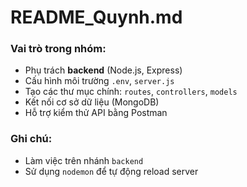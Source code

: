 # README_Quynh.md

### Vai trò trong nhóm:
- Phụ trách **backend** (Node.js, Express)
- Cấu hình môi trường `.env`, `server.js`
- Tạo các thư mục chính: `routes`, `controllers`, `models`
- Kết nối cơ sở dữ liệu (MongoDB)
- Hỗ trợ kiểm thử API bằng Postman

### Ghi chú:
- Làm việc trên nhánh `backend`
- Sử dụng `nodemon` để tự động reload server
